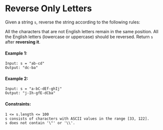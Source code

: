 # Reverse Only Letters

Given a string ```s```, reverse the string according to the following rules:

All the characters that are not English letters remain in the same position.
All the English letters (lowercase or uppercase) should be reversed.
Return ```s``` after **reversing it**.

#### Example 1:
```
Input: s = "ab-cd"
Output: "dc-ba"
```

#### Example 2:
```
Input: s = "a-bC-dEf-ghIj"
Output: "j-Ih-gfE-dCba"
```

#### Constraints:
```
1 <= s.length <= 100
s consists of characters with ASCII values in the range [33, 122].
s does not contain '\"' or '\\'.
```
